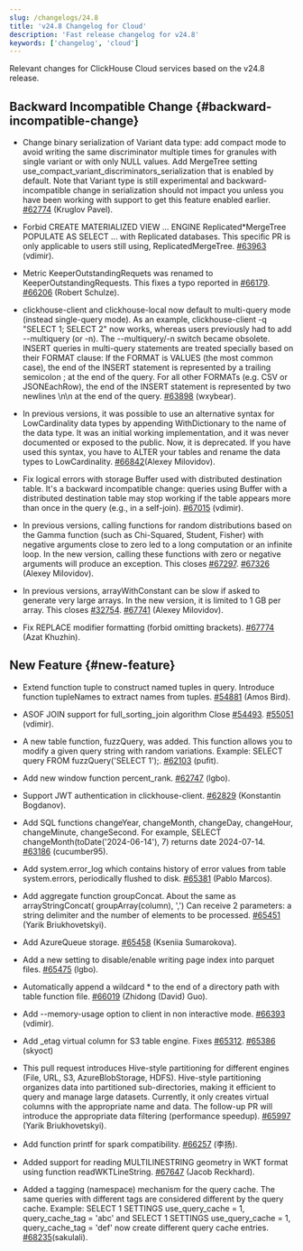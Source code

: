 ```yaml
---
slug: /changelogs/24.8
title: 'v24.8 Changelog for Cloud'
description: 'Fast release changelog for v24.8'
keywords: ['changelog', 'cloud']
---
```


Relevant changes for ClickHouse Cloud services based on the v24.8 release.

## Backward Incompatible Change {#backward-incompatible-change}

- Change binary serialization of Variant data type: add compact mode to avoid writing the same discriminator multiple times for granules with single variant or with only NULL values. Add MergeTree setting use_compact_variant_discriminators_serialization that is enabled by default. Note that Variant type is still experimental and backward-incompatible change in serialization should not impact you unless you have been working with support to get this feature enabled earlier. [#62774](https://github.com/ClickHouse/ClickHouse/pull/62774) (Kruglov Pavel).

- Forbid CREATE MATERIALIZED VIEW ... ENGINE Replicated*MergeTree POPULATE AS SELECT ... with Replicated databases. This specific PR is only applicable to users still using, ReplicatedMergeTree. [#63963](https://github.com/ClickHouse/ClickHouse/pull/63963) (vdimir).

- Metric KeeperOutstandingRequets was renamed to KeeperOutstandingRequests. This fixes a typo reported in [#66179](https://github.com/ClickHouse/ClickHouse/issues/66179). [#66206](https://github.com/ClickHouse/ClickHouse/pull/66206) (Robert Schulze).

- clickhouse-client and clickhouse-local now default to multi-query mode (instead single-query mode). As an example, clickhouse-client -q "SELECT 1; SELECT 2" now works, whereas users previously had to add --multiquery (or -n). The --multiquery/-n switch became obsolete. INSERT queries in multi-query statements are treated specially based on their FORMAT clause: If the FORMAT is VALUES (the most common case), the end of the INSERT statement is represented by a trailing semicolon ; at the end of the query. For all other FORMATs (e.g. CSV or JSONEachRow), the end of the INSERT statement is represented by two newlines \n\n at the end of the query. [#63898](https://github.com/ClickHouse/ClickHouse/pull/63898) (wxybear).

- In previous versions, it was possible to use an alternative syntax for LowCardinality data types by appending WithDictionary to the name of the data type. It was an initial working implementation, and it was never documented or exposed to the public. Now, it is deprecated. If you have used this syntax, you have to ALTER your tables and rename the data types to LowCardinality. [#66842](https://github.com/ClickHouse/ClickHouse/pull/66842)(Alexey Milovidov).

- Fix logical errors with storage Buffer used with distributed destination table. It's a backward incompatible change: queries using Buffer with a distributed destination table may stop working if the table appears more than once in the query (e.g., in a self-join). [#67015](https://github.com/vdimir) (vdimir).

- In previous versions, calling functions for random distributions based on the Gamma function (such as Chi-Squared, Student, Fisher) with negative arguments close to zero led to a long computation or an infinite loop. In the new version, calling these functions with zero or negative arguments will produce an exception. This closes [#67297](https://github.com/ClickHouse/ClickHouse/issues/67297). [#67326](https://github.com/ClickHouse/ClickHouse/pull/67326) (Alexey Milovidov).

- In previous versions, arrayWithConstant can be slow if asked to generate very large arrays. In the new version, it is limited to 1 GB per array. This closes [#32754](https://github.com/ClickHouse/ClickHouse/issues/32754). [#67741](https://github.com/ClickHouse/ClickHouse/pull/67741) (Alexey Milovidov).

- Fix REPLACE modifier formatting (forbid omitting brackets). [#67774](https://github.com/ClickHouse/ClickHouse/pull/67774) (Azat Khuzhin).


## New Feature {#new-feature}

- Extend function tuple to construct named tuples in query. Introduce function tupleNames to extract names from tuples. [#54881](https://github.com/ClickHouse/ClickHouse/pull/54881) (Amos Bird).

- ASOF JOIN support for full_sorting_join algorithm Close [#54493](https://github.com/ClickHouse/ClickHouse/issues/54493). [#55051](https://github.com/ClickHouse/ClickHouse/pull/55051) (vdimir).

- A new table function, fuzzQuery, was added. This function allows you to modify a given query string with random variations. Example: SELECT query FROM fuzzQuery('SELECT 1');. [#62103](https://github.com/ClickHouse/ClickHouse/pull/62103) (pufit).

- Add new window function percent_rank. [#62747](https://github.com/ClickHouse/ClickHouse/pull/62747) (lgbo).

- Support JWT authentication in clickhouse-client. [#62829](https://github.com/ClickHouse/ClickHouse/pull/62829) (Konstantin Bogdanov).

- Add SQL functions changeYear, changeMonth, changeDay, changeHour, changeMinute, changeSecond. For example, SELECT changeMonth(toDate('2024-06-14'), 7) returns date 2024-07-14. [#63186](https://github.com/ClickHouse/ClickHouse/pull/63186) (cucumber95).

- Add system.error_log which contains history of error values from table system.errors, periodically flushed to disk. [#65381](https://github.com/ClickHouse/ClickHouse/pull/65381) (Pablo Marcos).

- Add aggregate function groupConcat. About the same as arrayStringConcat( groupArray(column), ',') Can receive 2 parameters: a string delimiter and the number of elements to be processed. [#65451](https://github.com/ClickHouse/ClickHouse/pull/65451) (Yarik Briukhovetskyi).

- Add AzureQueue storage. [#65458](https://github.com/ClickHouse/ClickHouse/pull/65458) (Kseniia Sumarokova).

- Add a new setting to disable/enable writing page index into parquet files. [#65475](https://github.com/ClickHouse/ClickHouse/pull/65475) (lgbo).

- Automatically append a wildcard * to the end of a directory path with table function file. [#66019](https://github.com/ClickHouse/ClickHouse/pull/66019) (Zhidong (David) Guo).

- Add --memory-usage option to client in non interactive mode. [#66393](https://github.com/ClickHouse/ClickHouse/pull/66393) (vdimir).

- Add _etag virtual column for S3 table engine. Fixes [#65312](https://github.com/ClickHouse/ClickHouse/issues/65312). [#65386](https://github.com/ClickHouse/ClickHouse/pull/65386) (skyoct)

- This pull request introduces Hive-style partitioning for different engines (File, URL, S3, AzureBlobStorage, HDFS). Hive-style partitioning organizes data into partitioned sub-directories, making it efficient to query and manage large datasets. Currently, it only creates virtual columns with the appropriate name and data. The follow-up PR will introduce the appropriate data filtering (performance speedup). [#65997](https://github.com/ClickHouse/ClickHouse/pull/65997) (Yarik Briukhovetskyi).

- Add function printf for spark compatibility. [#66257](https://github.com/ClickHouse/ClickHouse/pull/66257) (李扬).

- Added support for reading MULTILINESTRING geometry in WKT format using function readWKTLineString. [#67647](https://github.com/ClickHouse/ClickHouse/pull/67647) (Jacob Reckhard).

- Added a tagging (namespace) mechanism for the query cache. The same queries with different tags are considered different by the query cache. Example: SELECT 1 SETTINGS use_query_cache = 1, query_cache_tag = 'abc' and SELECT 1 SETTINGS use_query_cache = 1, query_cache_tag = 'def' now create different query cache entries. [#68235](https://github.com/ClickHouse/ClickHouse/pull/68235)(sakulali).